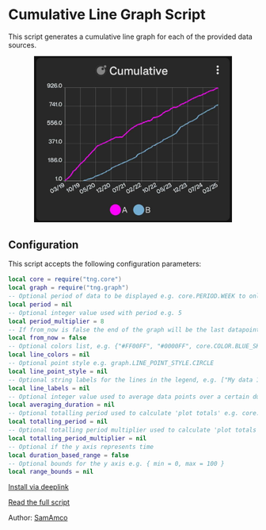# Cumulative Line Graph Script

This script generates a cumulative line graph for each of the provided data sources.

<div style="text-align: center;">
    <img src="image.jpg" alt="Cumulative Line Graph" style="width: 400px; height: auto;">
</div>

## Configuration

This script accepts the following configuration parameters:

```lua
local core = require("tng.core")
local graph = require("tng.graph")
-- Optional period of data to be displayed e.g. core.PERIOD.WEEK to only show 1 week of data
local period = nil
-- Optional integer value used with period e.g. 5
local period_multiplier = 8
-- If from_now is false the end of the graph will be the last datapoint, otherwise it's the current date/time
local from_now = false
-- Optional colors list, e.g. {"#FF00FF", "#0000FF", core.COLOR.BLUE_SKY}
local line_colors = nil
-- Optional point style e.g. graph.LINE_POINT_STYLE.CIRCLE
local line_point_style = nil
-- Optional string labels for the lines in the legend, e.g. ["My data 1", "My data 2"]
local line_labels = nil
-- Optional integer value used to average data points over a certain duration e.g. core.DURATION.DAY * 30 for a 30 day moving average
local averaging_duration = nil
-- Optional totalling period used to calculate 'plot totals' e.g. core.PERIOD.WEEK
local totalling_period = nil
-- Optional totalling period multiplier used to calculate 'plot totals' e.g. 2
local totalling_period_multiplier = nil
-- Optional if the y axis represents time
local duration_based_range = false
-- Optional bounds for the y axis e.g. { min = 0, max = 100 }
local range_bounds = nil
```

[Install via deeplink](trackandgraph://lua_inject_url?url=https://www.github.com/SamAmco/track-and-graph/tree/master/lua/community/line-graphs/cumulative/script.lua)

[Read the full script](./script.lua)

Author: [SamAmco](https://github.com/SamAmco)
